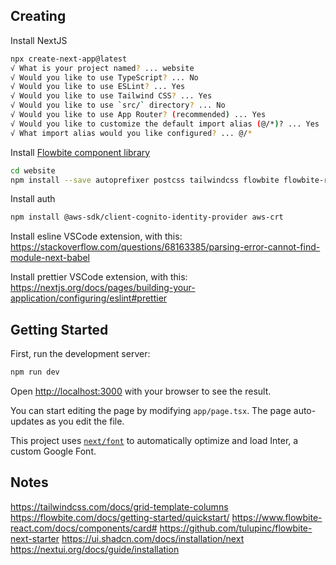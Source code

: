 ## Creating

Install NextJS

```bash
npx create-next-app@latest
√ What is your project named? ... website
√ Would you like to use TypeScript? ... No
√ Would you like to use ESLint? ... Yes
√ Would you like to use Tailwind CSS? ... Yes
√ Would you like to use `src/` directory? ... No
√ Would you like to use App Router? (recommended) ... Yes
√ Would you like to customize the default import alias (@/*)? ... Yes
√ What import alias would you like configured? ... @/*
```

Install [Flowbite component library](https://www.flowbite-react.com/docs/getting-started/nextjs)

```bash
cd website
npm install --save autoprefixer postcss tailwindcss flowbite flowbite-react cookies-next
```

Install auth

```bash
npm install @aws-sdk/client-cognito-identity-provider aws-crt
```

Install esline VSCode extension, with this: https://stackoverflow.com/questions/68163385/parsing-error-cannot-find-module-next-babel

Install prettier VSCode extension, with this: https://nextjs.org/docs/pages/building-your-application/configuring/eslint#prettier

## Getting Started

First, run the development server:

```bash
npm run dev
```

Open [http://localhost:3000](http://localhost:3000) with your browser to see the result.

You can start editing the page by modifying `app/page.tsx`. The page auto-updates as you edit the file.

This project uses [`next/font`](https://nextjs.org/docs/basic-features/font-optimization) to automatically optimize and load Inter, a custom Google Font.

## Notes

https://tailwindcss.com/docs/grid-template-columns
https://flowbite.com/docs/getting-started/quickstart/
https://www.flowbite-react.com/docs/components/card#
https://github.com/tulupinc/flowbite-next-starter
https://ui.shadcn.com/docs/installation/next
https://nextui.org/docs/guide/installation
